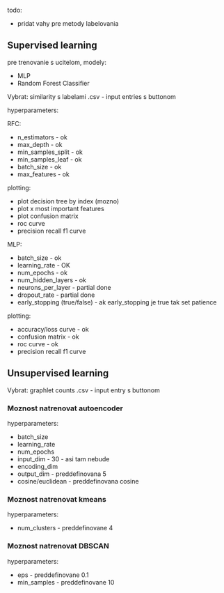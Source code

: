 todo:
- pridat vahy pre metody labelovania


## Supervised learning

pre trenovanie s ucitelom, modely:

- MLP
- Random Forest Classifier

Vybrat: similarity s labelami .csv - input entries s buttonom

hyperparameters:

RFC:
- n_estimators - ok
- max_depth - ok
- min_samples_split - ok
- min_samples_leaf - ok
- batch_size - ok 
- max_features - ok

plotting:
 - plot decision tree by index (mozno)
 - plot x most important features
 - plot confusion matrix
 - roc curve
 - precision recall f1 curve

MLP:
- batch_size - ok
- learning_rate - OK
- num_epochs - ok
- num_hidden_layers - ok
- neurons_per_layer - partial done
- dropout_rate - partial done
- early_stopping (true/false) - ak early_stopping je true tak set patience


plotting:
 - accuracy/loss curve - ok
 - confusion matrix - ok
 - roc curve - ok
 - precision recall f1 curve

## Unsupervised learning

Vybrat: graphlet counts .csv - input entry s buttonom


### Moznost natrenovat autoencoder
hyperparameters:

- batch_size
- learning_rate
- num_epochs
- input_dim - 30 - asi tam nebude
- encoding_dim
- output_dim - preddefinovana 5
- cosine/euclidean - preddefinovana cosine


### Moznost natrenovat kmeans
hyperparameters:
- num_clusters - preddefinovane 4

### Moznost natrenovat DBSCAN
hyperparameters:
- eps - preddefinovane 0.1
- min_samples - preddefinovane 10